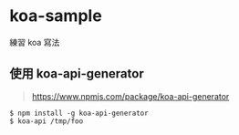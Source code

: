 # koa-sample

練習 koa 寫法

## 使用 koa-api-generator

> https://www.npmjs.com/package/koa-api-generator

```
$ npm install -g koa-api-generator
$ koa-api /tmp/foo
```
